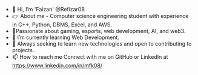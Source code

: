- 👋 Hi, I’m 'Faizan' @Refizar08
- 👉 About me - Computer science engineering student with experience in C++, Python, DBMS, Excel, and AWS. 
- 📌Passionate about gaming, esports, web development, AI, and web3.
- 🌱 I’m currently learning Web Development.
- 💞️ Always seeking to learn new technologies and open to contributing to projects.
- 📫 How to reach me Connect with me on GitHub or LinkedIn at https://www.linkedin.com/in/mfk08/

<!---
Refizar08/Refizar08 is a ✨ special ✨ repository because its `README.md` (this file) appears on your GitHub profile.
You can click the Preview link to take a look at your changes.
--->
